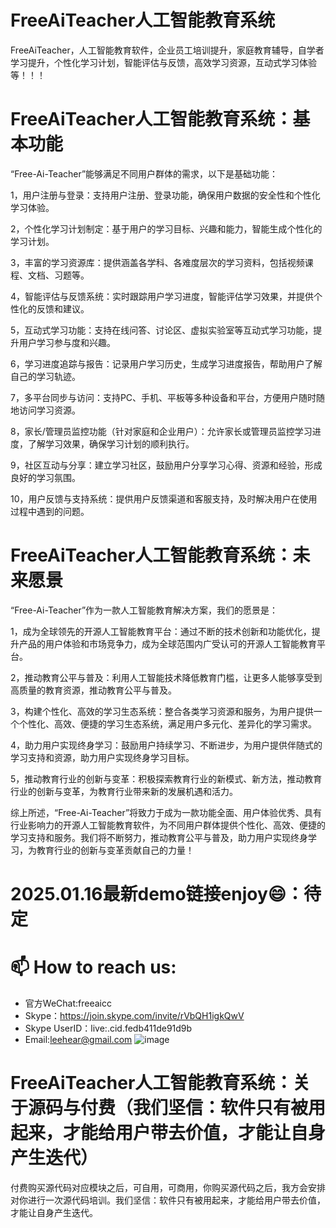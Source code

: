 # FreeAiTeacher人工智能教育系统
FreeAiTeacher，人工智能教育软件，企业员工培训提升，家庭教育辅导，自学者学习提升，个性化学习计划，智能评估与反馈，高效学习资源，互动式学习体验等！！！

# FreeAiTeacher人工智能教育系统：基本功能

“Free-Ai-Teacher”能够满足不同用户群体的需求，以下是基础功能：

1，用户注册与登录：支持用户注册、登录功能，确保用户数据的安全性和个性化学习体验。
    
2，个性化学习计划制定：基于用户的学习目标、兴趣和能力，智能生成个性化的学习计划。
    
3，丰富的学习资源库：提供涵盖各学科、各难度层次的学习资料，包括视频课程、文档、习题等。
    
4，智能评估与反馈系统：实时跟踪用户学习进度，智能评估学习效果，并提供个性化的反馈和建议。
    
5，互动式学习功能：支持在线问答、讨论区、虚拟实验室等互动式学习功能，提升用户学习参与度和兴趣。
   
6，学习进度追踪与报告：记录用户学习历史，生成学习进度报告，帮助用户了解自己的学习轨迹。
    
7，多平台同步与访问：支持PC、手机、平板等多种设备和平台，方便用户随时随地访问学习资源。
    
8，家长/管理员监控功能（针对家庭和企业用户）：允许家长或管理员监控学习进度，了解学习效果，确保学习计划的顺利执行。
   
9，社区互动与分享：建立学习社区，鼓励用户分享学习心得、资源和经验，形成良好的学习氛围。
    
10，用户反馈与支持系统：提供用户反馈渠道和客服支持，及时解决用户在使用过程中遇到的问题。

# FreeAiTeacher人工智能教育系统：未来愿景

“Free-Ai-Teacher”作为一款人工智能教育解决方案，我们的愿景是：

1，成为全球领先的开源人工智能教育平台：通过不断的技术创新和功能优化，提升产品的用户体验和市场竞争力，成为全球范围内广受认可的开源人工智能教育平台。

2，推动教育公平与普及：利用人工智能技术降低教育门槛，让更多人能够享受到高质量的教育资源，推动教育公平与普及。

3，构建个性化、高效的学习生态系统：整合各类学习资源和服务，为用户提供一个个性化、高效、便捷的学习生态系统，满足用户多元化、差异化的学习需求。
    
4，助力用户实现终身学习：鼓励用户持续学习、不断进步，为用户提供伴随式的学习支持和资源，助力用户实现终身学习目标。
    
5，推动教育行业的创新与变革：积极探索教育行业的新模式、新方法，推动教育行业的创新与变革，为教育行业带来新的发展机遇和活力。

综上所述，“Free-Ai-Teacher”将致力于成为一款功能全面、用户体验优秀、具有行业影响力的开源人工智能教育软件，为不同用户群体提供个性化、高效、便捷的学习支持和服务。我们将不断努力，推动教育公平与普及，助力用户实现终身学习，为教育行业的创新与变革贡献自己的力量！

# 2025.01.16最新demo链接enjoy😄：待定

# 📫 How to reach us:
- 官方WeChat:freeaicc
- Skype：https://join.skype.com/invite/rVbQH1igkQwV
- Skype UserID：live:.cid.fedb411de91d9b
- Email:leehear@gmail.com 
![image](https://github.com/user-attachments/assets/1da1fbaa-6da9-4b7f-99b9-f9ac6a5bfa39)

# FreeAiTeacher人工智能教育系统：关于源码与付费（我们坚信：软件只有被用起来，才能给用户带去价值，才能让自身产生迭代）
付费购买源代码对应模块之后，可自用，可商用，你购买源代码之后，我方会安排对你进行一次源代码培训。我们坚信：软件只有被用起来，才能给用户带去价值，才能让自身产生迭代。
